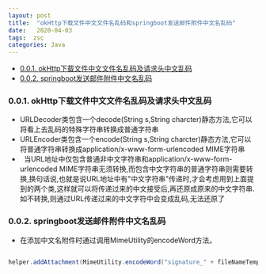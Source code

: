 ```yaml
---
layout: post
title:  "okHttp下载文件中文文件名乱码和springboot发送邮件附件中文名乱码"
date:   2020-04-03
tags:  zsc
categories: Java
---
```


<!-- TOC -->

- [0.0.1. okHttp下载文件中文文件名乱码及请求头中文乱码](#001-okhttp下载文件中文文件名乱码及请求头中文乱码)
- [0.0.2. springboot发送邮件附件中文名乱码](#002-springboot发送邮件附件中文名乱码)

<!-- /TOC -->

### 0.0.1. okHttp下载文件中文文件名乱码及请求头中文乱码

* URLDecoder类包含一个decode(String s,String charcter)静态方法,它可以将看上去乱码的特殊字符串转换成普通字符串
* URLEncoder类包含一个encode(String s,String charcter)静态方法,它可以将普通字符串转换成application/x-www-form-urlencoded MIME字符串
*   当URL地址中仅包含普通非中文字符串和application/x-www-form-urlencoded MIME字符串无须转换,而包含中文字符串的普通字符串则需要转换,换句话说,也就是说URL地址中有"中文字符串"传递时,才会考虑用到上面提到的两个类,这样就可以将传递过来的中文接受后,再还原成原来的中文字符串.如不转换,则通过URL传递过来的中文字符中会变成乱码,无法还原了

### 0.0.2. springboot发送邮件附件中文名乱码

*  在添加中文名附件时通过调用MimeUtility的encodeWord方法。
 ```java

 helper.addAttachment(MimeUtility.encodeWord("signature_" + fileNameTempList.get(0).getFileName(), "utf-8", "B"), item);
 
```